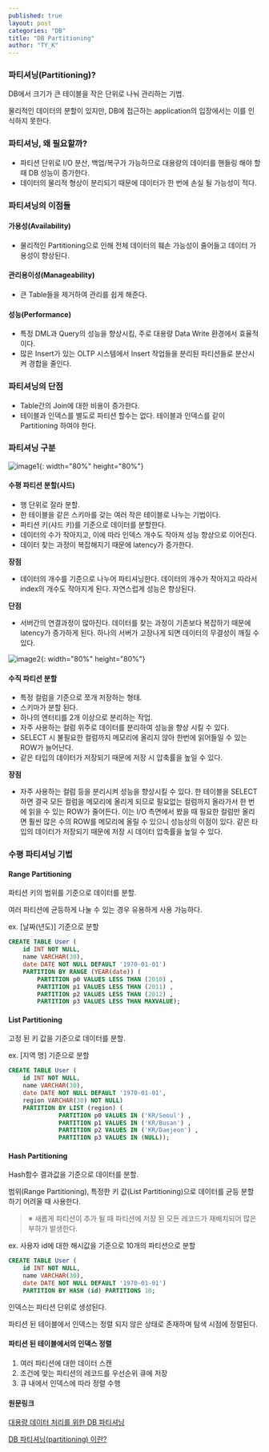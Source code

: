 ```yaml
---
published: true 
layout: post
categories: "DB"
title: "DB Partitioning"
author: "TY_K"
---
```


<style>
    .post img {
        margin : 0
    }
</style>

### 파티셔닝(Partitioning)?

DB에서 크기가 큰 테이블을 작은 단위로 나눠 관리하는 기법.

물리적인 데이터의 분할이 있지만, DB에 접근하는 application의 입장에서는 이를 인식하지 못한다.

### 파티셔닝, 왜 필요할까?

* 파티션 단위로 I/O 분산, 백업/복구가 가능하므로 대용량의 데이터를 핸들링 해야 할 때 DB 성능이 증가한다.
* 데이터의 물리적 형상이 분리되기 때문에 데이터가 한 번에 손실 될 가능성이 적다.

### 파티셔닝의 이점들

#### 가용성(Availability)
* 물리적인 Partitioning으로 인해 전체 데이터의 훼손 가능성이 줄어들고 데이터 가용성이 향상된다.

#### 관리용이성(Manageability)
* 큰 Table들을 제거하여 관리를 쉽게 해준다.

#### 성능(Performance) 
* 특정 DML과 Query의 성능을 향상시킴, 주로 대용량 Data Write 환경에서 효율적이다.
* 많은 Insert가 있는 OLTP 시스템에서 Insert 작업들을 분리된 파티션들로 분산시켜 경합을 줄인다.

### 파티셔닝의 단점
* Table간의 Join에 대한 비용이 증가한다.
* 테이블과 인덱스를 별도로 파티션 할수는 없다. 테이블과 인덱스를 같이 Partitioning 하여야 한다.

### 파티셔닝 구분

![image1](https://img1.daumcdn.net/thumb/R1280x0/?scode=mtistory2&fname=https%3A%2F%2Fblog.kakaocdn.net%2Fdn%2F4bCxe%2FbtqBrAYORhb%2FBHRVTwZCUEL44SMGrTsDx1%2Fimg.png){: width="80%" height="80%"}

#### 수평 파티션 분할(샤드)

* 행 단위로 잘라 분할.
* 한 테이블을 같은 스키마를 갖는 여러 작은 테이블로 나누는 기법이다.
* 파티션 키(샤드 키)를 기준으로 데이터를 분할한다.
* 데이터의 수가 작아지고, 이에 따라 인덱스 개수도 작아져 성능 향상으로 이어진다.
* 데이터 찾는 과정이 복잡해지기 때문에 latency가 증가한다.

**장점**

* 데이터의 개수를 기준으로 나누어 파티셔닝한다.
  데이터의 개수가 작아지고 따라서 index의 개수도 작아지게 된다. 자연스럽게 성능은 향상된다.

**단점**

* 서버간의 연결과정이 많아진다.
  데이터를 찾는 과정이 기존보다 복잡하기 때문에 latency가 증가하게 된다.
  하나의 서버가 고장나게 되면 데이터의 무결성이 깨질 수 있다.

![image2](https://img1.daumcdn.net/thumb/R1280x0/?scode=mtistory2&fname=https%3A%2F%2Fblog.kakaocdn.net%2Fdn%2Fbn5GBU%2FbtqBqjDL6RY%2FlCT6mpeS7FPcGMztPYbvB1%2Fimg.png){: width="80%" height="80%"}

#### 수직 파티션 분할

* 특정 컬럼을 기준으로 쪼개 저장하는 형태.
* 스키마가 분할 된다.
* 하나의 엔터티를 2개 이상으로 분리하는 작업.
* 자주 사용하는 컬럼 위주로 데이터를 분리하여 성능을 향상 시킬 수 있다.
* SELECT 시 불필요한 컬럼까지 메모리에 올리지 않아 한번에 읽어들일 수 있는 ROW가 늘어난다.
* 같은 타입의 데이터가 저장되기 때문에 저장 시 압축률을 높일 수 있다.

**장점**

* 자주 사용하는 컬럼 등을 분리시켜 성능을 향상시킬 수 있다.
한 테이블을 SELECT하면 결국 모든 컬럼을 메모리에 올리게 되므로 필요없는 컬럼까지 올라가서 한 번에 읽을 수 있는 ROW가 줄어든다. 이는 I/O 측면에서 봤을 때 필요한 컬럼만 올리면 훨씬 많은 수의 ROW를 메모리에 올릴 수 있으니 성능상의 이점이 있다.
같은 타입의 데이터가 저장되기 때문에 저장 시 데이터 압축률을 높일 수 있다.

### 수평 파티셔닝 기법

#### Range Partitioning

파티션 키의 범위를 기준으로 데이터를 분할.

여러 파티션에 균등하게 나눌 수 있는 경우 유용하게 사용 가능하다.

ex. [날짜(년도)] 기준으로 분할

```sql
CREATE TABLE User (
  	id INT NOT NULL,
  	name VARCHAR(30),
  	date DATE NOT NULL DEFAULT '1970-01-01') 
  	PARTITION BY RANGE (YEAR(date)) (
		PARTITION p0 VALUES LESS THAN (2010) ,
		PARTITION p1 VALUES LESS THAN (2011) ,
		PARTITION p2 VALUES LESS THAN (2012) ,
		PARTITION p3 VALUES LESS THAN MAXVALUE);
```

#### List Partitioning

고정 된 키 값을 기준으로 데이터를 분할.

ex. [지역 명] 기준으로 분할

```sql
CREATE TABLE User (
  	id INT NOT NULL,
  	name VARCHAR(30),
  	date DATE NOT NULL DEFAULT '1970-01-01',
  	region VARCHAR(30) NOT NULL) 
  	PARTITION BY LIST (region) (
              PARTITION p0 VALUES IN ('KR/Seoul') ,
              PARTITION p1 VALUES IN ('KR/Busan') ,
              PARTITION p2 VALUES IN ('KR/Daejeon') ,
              PARTITION p3 VALUES IN (NULL));
```

#### Hash Partitioning

Hash함수 결과값을 기준으로 데이터를 분할.

범위(Range Partitioning), 특정한 키 값(List Partitioning)으로 데이터를 균등 분할 하기 어려울 때 사용한다.

> ※ 새롭게 파티션이 추가 될 때 파티션에 저장 된 모든 레코드가 재배치되어 많은 부하가 발생한다.

ex. 사용자 id에 대한 해시값을 기준으로 10개의 파티션으로 분할

```sql
CREATE TABLE User (
	id INT NOT NULL,
	name VARCHAR(30),
	date DATE NOT NULL DEFAULT '1970-01-01') 
	PARTITION BY HASH (id) PARTITIONS 10;
```

인덱스는 파티션 단위로 생성된다.

파티션 된 테이블에서 인덱스는 정렬 되지 않은 상태로 존재하며 탐색 시점에 정렬된다.

#### 파티션 된 테이블에서의 인덱스 정렬

1. 여러 파티션에 대한 데이터 스캔
2. 조건에 맞는 파티션의 레코드를 우선순위 큐에 저장
3. 큐 내에서 인덱스에 따라 정렬 수행


#### 원문링크

[대용량 데이터 처리를 위한 DB 파티셔닝][link1]

[link1]: https://velog.io/@eia51/%EB%8C%80%EC%9A%A9%EB%9F%89-%EB%8D%B0%EC%9D%B4%ED%84%B0-%EC%B2%98%EB%A6%AC%EB%A5%BC-%EC%9C%84%ED%95%9C-DB-%ED%8C%8C%ED%8B%B0%EC%85%94%EB%8B%9D "link1"

[DB 파티셔닝(partitioning) 이란?][link2]

[link2]: https://100100e.tistory.com/264 "link2"

